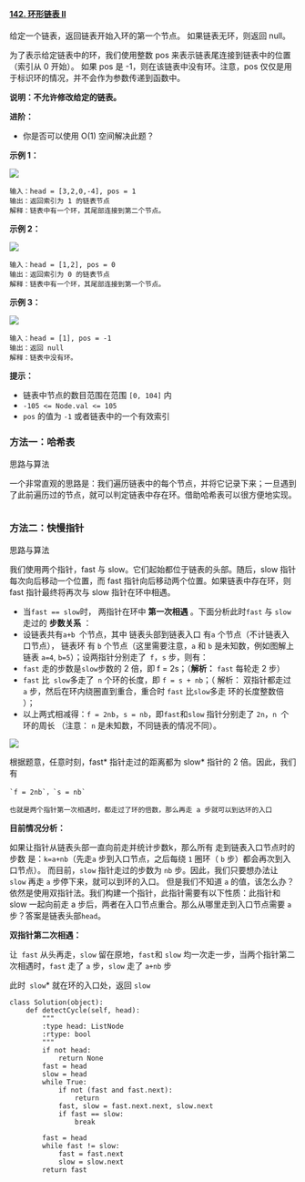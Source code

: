 #### [142. 环形链表 II](https://leetcode-cn.com/problems/linked-list-cycle-ii/)

给定一个链表，返回链表开始入环的第一个节点。 如果链表无环，则返回 null。

为了表示给定链表中的环，我们使用整数 pos 来表示链表尾连接到链表中的位置（索引从 0 开始）。 如果 pos 是 -1，则在该链表中没有环。注意，pos 仅仅是用于标识环的情况，并不会作为参数传递到函数中。

**说明：不允许修改给定的链表。**

**进阶：**

- 你是否可以使用 O(1) 空间解决此题？


**示例 1：**

![](https://assets.leetcode-cn.com/aliyun-lc-upload/uploads/2018/12/07/circularlinkedlist.png)

```
输入：head = [3,2,0,-4], pos = 1
输出：返回索引为 1 的链表节点
解释：链表中有一个环，其尾部连接到第二个节点。
```

**示例 2：**

![](https://assets.leetcode-cn.com/aliyun-lc-upload/uploads/2018/12/07/circularlinkedlist_test2.png)

```
输入：head = [1,2], pos = 0
输出：返回索引为 0 的链表节点
解释：链表中有一个环，其尾部连接到第一个节点。
```

**示例 3：**

![](https://assets.leetcode-cn.com/aliyun-lc-upload/uploads/2018/12/07/circularlinkedlist_test3.png)

```
输入：head = [1], pos = -1
输出：返回 null
解释：链表中没有环。
```

**提示：**

- 链表中节点的数目范围在范围 `[0, 104]` 内
- `-105 <= Node.val <= 105`
- `pos` 的值为 `-1` 或者链表中的一个有效索引



### 方法一：哈希表

思路与算法

一个非常直观的思路是：我们遍历链表中的每个节点，并将它记录下来；一旦遇到了此前遍历过的节点，就可以判定链表中存在环。借助哈希表可以很方便地实现。

```

```



### 方法二：快慢指针

思路与算法

我们使用两个指针，fast 与 slow。它们起始都位于链表的头部。随后，slow 指针每次向后移动一个位置，而 fast 指针向后移动两个位置。如果链表中存在环，则 fast 指针最终将再次与 slow 指针在环中相遇。

-  当`fast == slow`时， 两指针在环中 **第一次相遇** 。下面分析此时`fast` 与 `slow`走过的 **步数关系** ：
- 设链表共有`a+b `个节点，其中 链表头部到链表入口 有`a` 个节点（不计链表入口节点）， 链表环 有 `b` 个节点（这里需要注意，`a` 和 `b` 是未知数，例如图解上链表 `a=4`, `b=5`）；设两指针分别走了` f`，`s` 步，则有：
- `fast` 走的步数是`slow`步数的 2 倍，即 f = 2s；（**解析：** `fast` 每轮走 2 步）
- `fast` 比` slow`多走了` n` 个环的长度，即 `f = s + nb`；（ 解析： 双指针都走过 `a` 步，然后在环内绕圈直到重合，重合时 `fast` 比` slow `多走 环的长度整数倍 ）；
- 以上两式相减得：`f = 2nb`，`s = nb`，即`fast`和`slow` 指针分别走了 `2n`，`n `个 环的周长 （注意： `n` 是未知数，不同链表的情况不同）。


![](https://assets.leetcode-cn.com/solution-static/142/142_fig1.png)


根据题意，任意时刻，fast* 指针走过的距离都为 slow* 指针的 2 倍。因此，我们有

```
`f = 2nb`，`s = nb`

也就是两个指针第一次相遇时，都走过了环的倍数，那么再走 a 步就可以到达环的入口
```

**目前情况分析：**

如果让指针从链表头部一直向前走并统计步数k，那么所有 走到链表入口节点时的步数 是：`k=a+nb`（先走`a` 步到入口节点，之后每绕 `1` 圈环（ `b` 步）都会再次到入口节点）。
而目前，`slow` 指针走过的步数为 `nb` 步。因此，我们只要想办法让 `slow` 再走 `a` 步停下来，就可以到环的入口。
但是我们不知道 `a` 的值，该怎么办？依然是使用双指针法。我们构建一个指针，此指针需要有以下性质：此指针和slow 一起向前走 a 步后，两者在入口节点重合。那么从哪里走到入口节点需要 `a `步？答案是链表头部`head`。

**双指针第二次相遇：**

让` fast` 从头再走，`slow` 留在原地，`fast`和 `slow` 均一次走一步，当两个指针第二次相遇时，`fast` 走了 `a` 步，`slow` 走了 `a+nb` 步

此时` slow`* 就在环的入口处，返回 `slow`

```
class Solution(object):
    def detectCycle(self, head):
        """
        :type head: ListNode
        :rtype: bool
        """
        if not head:
            return None
        fast = head
        slow = head
        while True:
            if not (fast and fast.next):
                return
            fast, slow = fast.next.next, slow.next
            if fast == slow:
                break

        fast = head
        while fast != slow:
            fast = fast.next
            slow = slow.next
        return fast
```


